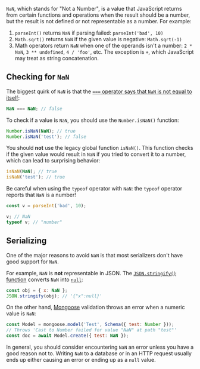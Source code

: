 `NaN`, which stands for "Not a Number", is a value that JavaScript returns from certain functions and operations
when the result should be a number, but the result is not defined or not representable as a number. For example:

1. `parseInt()` returns `NaN` if parsing failed: `parseInt('bad', 10)`
2. `Math.sqrt()` returns `NaN` if the given value is negative: `Math.sqrt(-1)`
3. Math operators return `NaN` when one of the operands isn't a number: `2 * NaN`, `3 ** undefined`, `4 / 'foo'`, etc. The exception is `+`, which JavaScript may treat as string concatenation.

Checking for `NaN`
------------------

The biggest quirk of `NaN` is that the [`===` operator says that `NaN` is not equal to itself](/tutorials/fundamentals/equality):

```javascript
NaN === NaN; // false
```

To check if a value is `NaN`, you should use the `Number.isNaN()` function:

```javascript
Number.isNaN(NaN); // true
Number.isNaN('test'); // false
```

You should **not** use the legacy global function `isNaN()`. This function checks if the given value would
result in `NaN` if you tried to convert it to a number, which can lead to surprising behavior:

```javascript
isNaN(NaN); // true
isNaN('test'); // true
```

Be careful when using the `typeof` operator with `NaN`: the `typeof` operator reports that `NaN` is a number!

```javascript
const v = parseInt('bad', 10);

v; // NaN
typeof v; // "number"
```

Serializing
-----------

One of the major reasons to avoid `NaN` is that most serializers don't have good support for `NaN`.

For example, `NaN` is **not** representable in JSON. The [`JSON.stringify()` function](/tutorials/fundamentals/stringify) converts `NaN` into [`null`](/tutorials/fundamentals/null):

```javascript
const obj = { x: NaN };
JSON.stringify(obj); // '{"x":null}'
```

On the other hand, [Mongoose](https://mongoosejs.com/) validation throws an error when a numeric value is `NaN`:

```javascript
const Model = mongoose.model('Test', Schema({ test: Number }));
// Throws 'Cast to Number failed for value "NaN" at path "test"'
const doc = await Model.create({ test: NaN });
```

In general, you should consider encountering `NaN` an error unless you have a good reason not to. Writing `NaN`
to a database or in an HTTP request usually ends up either causing an error or ending up as a `null` value.